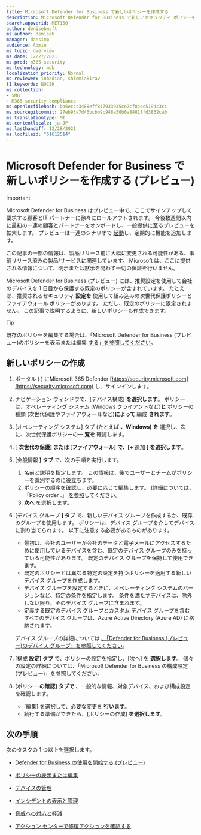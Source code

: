 ```yaml
---
title: Microsoft Defender for Business で新しいポリシーを作成する
description: Microsoft Defender for Business で新しいセキュリティ ポリシーを作成する方法について説明します。
search.appverid: MET150
author: denisebmsft
ms.author: deniseb
manager: dansimp
audience: Admin
ms.topic: overview
ms.date: 12/27/2021
ms.prod: m365-security
ms.technology: mdb
localization_priority: Normal
ms.reviewer: inbadian, shlomiakirav
f1.keywords: NOCSH
ms.collection:
- SMB
- M365-security-compliance
ms.openlocfilehash: bb6ec4c3488eff847933935ce7cf84ec5194c3cc
ms.sourcegitcommit: 27eb93a7d46bcbb9c948a50b0a8481ffd3832ca0
ms.translationtype: MT
ms.contentlocale: ja-JP
ms.lasthandoff: 12/28/2021
ms.locfileid: "61612514"
---
```

# <a name="create-a-new-policy-in-microsoft-defender-for-business-preview"></a>Microsoft Defender for Business で新しいポリシーを作成する (プレビュー)

> [!IMPORTANT]
> Microsoft Defender for Business はプレビュー中で、ここでサインアップして要求する顧客と[](https://aka.ms/mdb-preview)IT パートナーに徐々にロールアウトされます。 今後数週間以内に最初の一連の顧客とパートナーをオンボードし、一般提供に至るプレビューを拡大します。 プレビューは一連のシナリオで [起動](mdb-tutorials.md#try-these-preview-scenarios)し、定期的に機能を追加します。
> 
> この記事の一部の情報は、製品リリース前に大幅に変更される可能性がある、事前リリース済みの製品/サービスに関連しています。 Microsoft は、ここに提供される情報について、明示または黙示を問わず一切の保証を行いません。 


Microsoft Defender for Business (プレビュー) には、推奨設定を使用して会社のデバイスを 1 日目から保護する既定のポリシーが含まれています。 たとえば、推奨されるセキュリティ **設定を** 使用して組み込みの次世代保護ポリシーとファイアウォール ポリシーがあります。 ただし、既定のポリシーに限定されません。 この記事で説明するように、新しいポリシーも作成できます。

> [!TIP]
> 既存のポリシーを編集する場合は、「Microsoft Defender for Business (プレビュー)のポリシーを表示または編集 [する」を参照してください](mdb-view-edit-policies.md)。

## <a name="create-a-new-policy"></a>新しいポリシーの作成

1. ポータル ( ) にMicrosoft 365 Defender [https://security.microsoft.com](https://security.microsoft.com) し、サインインします。 

2. ナビゲーション ウィンドウで、[デバイス構成] **を選択します**。 ポリシーは、オペレーティング システム (Windows クライアントなど)**と** ポリシーの種類 (次世代保護やファイアウォールなど)**によって** 編成 **されます**。 

3. [オペレーティング システム] タブ (たとえば **、Windows) を** 選択し、次に、次世代保護ポリシーの一 **覧を** 確認します。 

4. [ **次世代の保護] または [ファイアウォール]** **で、[+** 追加 **] を選択します**。

5. [全般情報 **] タブ** で、次の手順を実行します。

   1. 名前と説明を指定します。 この情報は、後でユーザーとチームがポリシーを識別するのに役立ちます。
   2. ポリシーの順序を確認し、必要に応じて編集します。 (詳細については、「Policy order .」 [を参照](mdb-policy-order.md)してください。
   3. **次へ** を選択します。 

7. [デバイス グループ **] タブ** で、新しいデバイス グループを作成するか、既存のグループを使用します。 ポリシーは、デバイス グループを介してデバイスに割り当てられます。 以下に注意する必要があるものがあります。

   - 最初は、会社のユーザーが会社のデータと電子メールにアクセスするために使用しているデバイスを含む、既定のデバイス グループのみを持っている可能性があります。 既定のデバイス グループを保持して使用できます。
   - 既定のポリシーとは異なる特定の設定を持つポリシーを適用する新しいデバイス グループを作成します。 
   - デバイス グループを設定するときに、オペレーティング システムのバージョンなど、特定の条件を指定します。 条件を満たすデバイスは、除外しない限り、そのデバイス グループに含まれます。 
   - 定義する既定のデバイス グループとカスタム デバイス グループを含むすべてのデバイス グループは、Azure Active Directory (Azure AD) に格納されます。

   デバイス グループの詳細については [、「Defender for Business (プレビュー)のデバイス グループ」を参照してください](mdb-create-edit-device-groups.md)。

8. [構成 **設定] タブ** で、ポリシーの設定を指定し、[次へ] を **選択します**。 個々の設定の詳細については、「Microsoft Defender for Business の構成設定 [(プレビュー)」を参照してください](mdb-next-gen-configuration-settings.md)。

9. [ポリシー **の確認] タブで** 、一般的な情報、対象デバイス、および構成設定を確認します。 

   - [編集] を選択して、必要な変更を **行います**。
   - 続行する準備ができたら、[ポリシーの作成] **を選択します**。

## <a name="next-steps"></a>次の手順

次のタスクの 1 つ以上を選択します。

- [Defender for Business の使用を開始する (プレビュー)](mdb-get-started.md)

- [ポリシーの表示または編集](mdb-view-edit-policies.md)

- [デバイスの管理](mdb-manage-devices.md)

- [インシデントの表示と管理](mdb-view-manage-incidents.md)

- [脅威への対応と軽減](mdb-respond-mitigate-threats.md)

- [アクション センターで修復アクションを確認する](mdb-review-remediation-actions.md)
